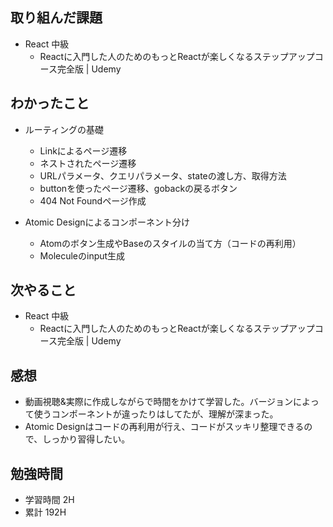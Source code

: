## 取り組んだ課題
- React 中級 
  - Reactに入門した人のためのもっとReactが楽しくなるステップアップコース完全版 | Udemy


## わかったこと
- ルーティングの基礎
  - Linkによるページ遷移
  - ネストされたページ遷移
  - URLパラメータ、クエリパラメータ、stateの渡し方、取得方法
  - buttonを使ったページ遷移、gobackの戻るボタン
  - 404 Not Foundページ作成

- Atomic Designによるコンポーネント分け
  - Atomのボタン生成やBaseのスタイルの当て方（コードの再利用）
  - Moleculeのinput生成

## 次やること
- React 中級 
  - Reactに入門した人のためのもっとReactが楽しくなるステップアップコース完全版 | Udemy

## 感想
- 動画視聴&実際に作成しながらで時間をかけて学習した。バージョンによって使うコンポーネントが違ったりはしてたが、理解が深まった。
- Atomic Designはコードの再利用が行え、コードがスッキリ整理できるので、しっかり習得したい。

## 勉強時間
- 学習時間 2H
- 累計 192H
